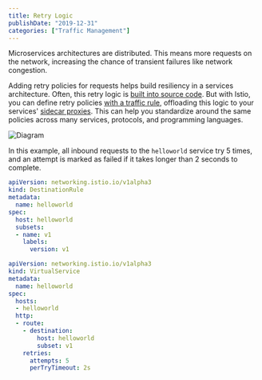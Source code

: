 ```yaml
---
title: Retry Logic
publishDate: "2019-12-31"
categories: ["Traffic Management"]
---
```


Microservices architectures are distributed. This means more requests on the network, increasing the chance of transient failures like network congestion.

Adding retry policies for requests helps build resiliency in a services architecture. Often, this retry logic is [built into source code](https://upgear.io/blog/simple-golang-retry-function/). But with Istio, you can define retry policies [with a traffic rule](https://istio.io/docs/concepts/traffic-management/#set-number-and-timeouts-for-retries), offloading this logic to your services' [sidecar proxies](https://istio.io/docs/concepts/what-is-istio/#architecture). This can help you standardize around the same policies across many services, protocols, and programming languages.

![Diagram](/images/retry.png)

In this example, all inbound requests to the `helloworld` service try 5 times, and an attempt is marked as failed if it takes longer than 2 seconds to complete.

```YAML
apiVersion: networking.istio.io/v1alpha3
kind: DestinationRule
metadata:
  name: helloworld
spec:
  host: helloworld
  subsets:
  - name: v1
    labels:
      version: v1
```

```YAML
apiVersion: networking.istio.io/v1alpha3
kind: VirtualService
metadata:
  name: helloworld
spec:
  hosts:
  - helloworld
  http:
  - route:
    - destination:
        host: helloworld
        subset: v1
    retries:
      attempts: 5
      perTryTimeout: 2s
```
